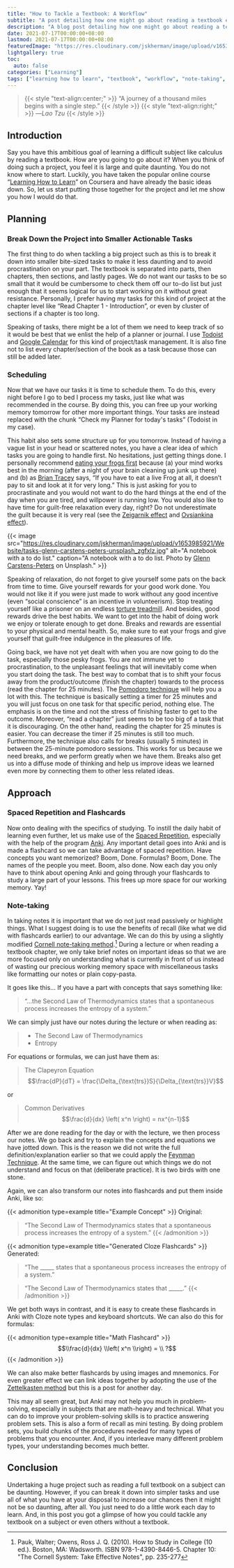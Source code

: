 ```yaml
---
title: "How to Tackle a Textbook: A Workflow"
subtitle: "A post detailing how one might go about reading a textbook effectively."
description: "A blog post detailing how one might go about reading a textbook effectively."
date: 2021-07-17T00:00:00+08:00
lastmod: 2021-07-17T00:00:00+08:00
featuredImage: "https://res.cloudinary.com/jskherman/image/upload/v1653988709/Website/tasks-glenn-carstens-peters-unsplash_banner_aqk501.jpg"
lightgallery: true
toc:
  auto: false
categories: ["Learning"]
tags: ["learning how to learn", "textbook", "workflow", "note-taking", "spaced repetition"]
---
```


<!--more-->

> {{< style "text-align:center;" >}} “A journey of a thousand miles begins with a single step.” {{< /style >}}
> {{< style "text-align:right;" >}} —*Lao Tzu* {{< /style >}}

## Introduction

Say you have this ambitious goal of learning a difficult subject like calculus by reading a textbook. How are you going to go about it? When you think of doing such a project, you feel it is large and quite daunting. You do not know where to start. Luckily, you have taken the popular online course “[Learning How to Learn](https://www.coursera.org/learn/learning-how-to-learn/)” on Coursera and have already the basic ideas down. So, let us start putting those together for the project and let me show you how I would do that.

## Planning

### Break Down the Project into Smaller Actionable Tasks

The first thing to do when tackling a big project such as this is to break it down into smaller bite-sized tasks to make it less daunting and to avoid procrastination on your part. The textbook is separated into parts, then chapters, then sections, and lastly pages. We do not want our tasks to be so small that it would be cumbersome to check them off our to-do list but just enough that it seems logical for us to start working on it without great resistance. Personally, I prefer having my tasks for this kind of project at the chapter level like “Read Chapter 1 - Introduction”, or even by cluster of sections if a chapter is too long.

Speaking of tasks, there might be a lot of them we need to keep track of so it would be best that we enlist the help of a planner or journal. I use [Todoist](https://todoist.com/) and [Google Calendar](https://www.google.com/calendar/about/) for this kind of project/task management. It is also fine not to list every chapter/section of the book as a task because those can still be added later.

### Scheduling

Now that we have our tasks it is time to schedule them. To do this, every night before I go to bed I process my tasks, just like what was recommended in the course. By doing this, you can free up your working memory tomorrow for other more important things. Your tasks are instead replaced with the chunk “Check my Planner for today's tasks” (Todoist in my case).

This habit also sets some structure up for you tomorrow. Instead of having a vague list in your head or scattered notes, you have a clear idea of which tasks you are going to handle first. No hesitations, just getting things done. I personally recommend [eating your frogs first](https://feld.com/archives/2021/05/eat-your-frogs-first-thing-in-the-morning.html) because (a) your mind works best in the morning (after a night of your brain cleaning up junk up there) and (b) as [Brian Tracey](https://www.briantracy.com/blog/time-management/the-truth-about-frogs/) says, “If you have to eat a live Frog at all, it doesn’t pay to sit and look at it for very long.” This is just asking for you to procrastinate and you would not want to do the hard things at the end of the day when you are tired, and willpower is running low. You would also like to have time for guilt-free relaxation every day, right? Do not underestimate the guilt because it is very real (see the [Zeigarnik effect](https://www.wikiwand.com/en/Zeigarnik_effect) and [Ovsiankina effect](https://www.wikiwand.com/en/Ovsiankina_effect)).


{{< image src="https://res.cloudinary.com/jskherman/image/upload/v1653985921/Website/tasks-glenn-carstens-peters-unsplash_zgfxlz.jpg" alt="A notebook with a to do list." caption="A notebook with a to do list. Photo by [Glenn Carstens-Peters](https://unsplash.com/@glenncarstenspeters) on Unsplash." >}}

Speaking of relaxation, do not forget to give yourself some pats on the back from time to time. Give yourself rewards for your good work done. You would not like it if you were just made to work without any good incentive (even “social conscience” is an incentive in volunteerism). Stop treating yourself like a prisoner on an endless [torture treadmill](https://daily.jstor.org/treadmills-were-meant-to-be-atonement-machines/). And besides, good rewards drive the best habits. We want to get into the habit of doing work we enjoy or tolerate enough to get done. Breaks and rewards are essential to your physical and mental health. So, make sure to eat your frogs and give yourself that guilt-free indulgence in the pleasures of life.

Going back, we have not yet dealt with when you are now going to do the task, especially those pesky frogs. You are not immune yet to procrastination, to the unpleasant feelings that will inevitably come when you start doing the task. The best way to combat that is to shift your focus away from the product/outcome (finish the chapter) towards to the process (read the chapter for 25 minutes). The [Pomodoro technique](http://www.baomee.info/pdf/technique/1.pdf) will help you a lot with this. The technique is basically setting a timer for 25 minutes and you will just focus on one task for that specific period, nothing else. The emphasis is on the time and not the stress of finishing faster to get to the outcome. Moreover, “read a chapter” just seems to be too big of a task that it is discouraging. On the other hand, reading the chapter for 25 minutes is easier. You can decrease the timer if 25 minutes is still too much. Furthermore, the technique also calls for breaks (usually 5 minutes) in between the 25-minute pomodoro sessions. This works for us because we need breaks, and we perform greatly when we have them. Breaks also get us into a diffuse mode of thinking and help us improve ideas we learned even more by connecting them to other less related ideas.

## Approach

### Spaced Repetition and Flashcards

Now onto dealing with the specifics of studying. To instill the daily habit of learning even further, let us make use of the [Spaced Repetition](https://www.gwern.net/Spaced-repetitions), especially with the help of the program [Anki](https://apps.ankiweb.net). Any important detail goes into Anki and is made a flashcard so we can take advantage of spaced repetition. Have concepts you want memorized? Boom, Done. Formulas? Boom, Done. The names of the people you meet. Boom, also done. Now each day you only have to think about opening Anki and going through your flashcards to study a large part of your lessons. This frees up more space for our working memory. Yay!

### Note-taking

In taking notes it is important that we do not just read passively or highlight things. What I suggest doing is to use the benefits of recall (like what we did with flashcards earlier) to our advantage. We can do this by using a slightly modified [Cornell note-taking method](https://lsc.cornell.edu/how-to-study/taking-notes/cornell-note-taking-system/).[^1] During a lecture or when reading a textbook chapter, we only take brief notes on important ideas so that we are more focused only on understanding what is currently in front of us instead of wasting our precious working memory space with miscellaneous tasks like formatting our notes or plain copy-pasta.

It goes like this... If you have a part with concepts that says something like:

> “...the Second Law of Thermodynamics states that a spontaneous process increases the entropy of a system.”

We can simply just have our notes during the lecture or when reading as:

> * The Second Law of Thermodynamics
> * Entropy

For equations or formulas, we can just have them as:

> The Clapeyron Equation
> $$\frac{dP}{dT} = \frac{\Delta_{\text{trs}}S}{\Delta_{\text{trs}}V}$$ 

or

> Common Derivatives
> $$\frac{d}{dx} \left( x^n \right) = nx^{n-1}$$

After we are done reading for the day or with the lecture, we then process our notes. We go back and try to explain the concepts and equations we have jotted down. This is the reason we did not write the full definition/explanation earlier so that we could apply the [Feynman Technique](https://fs.blog/2021/02/feynman-learning-technique/). At the same time, we can figure out which things we do not understand and focus on that (deliberate practice). It is two birds with one stone.

Again, we can also transform our notes into flashcards and put them inside Anki, like so:

{{< admonition type=example title="Example Concept" >}}
Original:
> “The Second Law of Thermodynamics states that a spontaneous process increases the entropy of a system.”
{{< /admonition >}}

{{< admonition type=example title="Generated Cloze Flashcards" >}}
Generated:
> “The _____ states that a spontaneous process increases the entropy of a system.”

> “The Second Law of Thermodynamics states that _____.”
{{< /admonition >}}

We get both ways in contrast, and it is easy to create these flashcards in Anki with Cloze note types and keyboard shortcuts. We can also do this for formulas:

{{< admonition type=example title="Math Flashcard" >}}
$$\\frac{d}{dx} \\left( x^n \\right) = \\ ?$$
{{< /admonition >}}

We can also make better flashcards by using images and mnemonics. For even greater effect we can link ideas together by adopting the use of the [Zettelkasten method](https://zettelkasten.de/posts/overview/) but this is a post for another day.

This may all seem great, but Anki may not help you much in problem-solving, especially in subjects that are math-heavy and technical. What you can do to improve your problem-solving skills is to practice answering problem sets. This is also a form of recall as mini testing. By doing problem sets, you build chunks of the procedures needed for many types of problems that you encounter. And, if you interleave many different problem types, your understanding becomes much better.

## Conclusion

Undertaking a huge project such as reading a full textbook on a subject can be daunting. However, if you can break it down into simpler tasks and use all of what you have at your disposal to increase our chances then it might not be so daunting, after all. You just need to do a little work each day to learn. And, in this post you got a glimpse of how you could tackle any textbook on a subject or even others without a textbook.

[^1]: Pauk, Walter; Owens, Ross J. Q. (2010). How to Study in College (10 ed.). Boston, MA: Wadsworth. ISBN 978-1-4390-8446-5. Chapter 10: "The Cornell System: Take Effective Notes", pp. 235-277